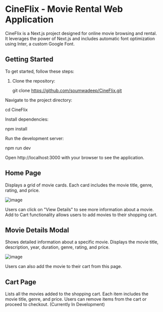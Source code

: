 # CineFlix - Movie Rental Web Application

CineFlix is a Next.js project designed for online movie browsing and rental. It leverages the power of Next.js and includes automatic font optimization using Inter, a custom Google Font.

## Getting Started

To get started, follow these steps:

1. Clone the repository:

   git clone https://github.com/soumwadeep/CineFlix.git

Navigate to the project directory:

cd CineFlix

Install dependencies:

npm install

Run the development server:

npm run dev

Open http://localhost:3000 with your browser to see the application.

## Home Page

Displays a grid of movie cards.
Each card includes the movie title, genre, rating, and price.

![image](https://github.com/soumwadeep/CineFlix/assets/69720515/f355d546-4f99-4363-baa9-7665cd2ab765)

Users can click on "View Details" to see more information about a movie.
Add to Cart functionality allows users to add movies to their shopping cart.

## Movie Details Modal

Shows detailed information about a specific movie.
Displays the movie title, description, year, duration, genre, rating, and price.

![image](https://github.com/soumwadeep/CineFlix/assets/69720515/d1090c76-0c15-405e-87c2-e53e0cd01acc)

Users can also add the movie to their cart from this page.

## Cart Page

Lists all the movies added to the shopping cart.
Each item includes the movie title, genre, and price.
Users can remove items from the cart or proceed to checkout.
(Currently In Development)
